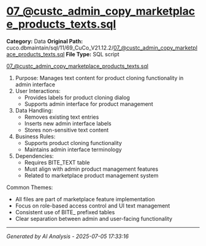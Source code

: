 # 07_@custc_admin_copy_marketplace_products_texts.sql

**Category:** Data
**Original Path:** cuco.dbmaintain/sql/11/69_CuCo_V21.12.2/07_@custc_admin_copy_marketplace_products_texts.sql
**File Type:** SQL script

07_@custc_admin_copy_marketplace_products_texts.sql
1. Purpose: Manages text content for product cloning functionality in admin interface
2. User Interactions:
   - Provides labels for product cloning dialog
   - Supports admin interface for product management
3. Data Handling:
   - Removes existing text entries
   - Inserts new admin interface labels
   - Stores non-sensitive text content
4. Business Rules:
   - Supports product cloning functionality
   - Maintains admin interface terminology
5. Dependencies:
   - Requires BITE_TEXT table
   - Must align with admin product management features
   - Related to marketplace product management system

Common Themes:
- All files are part of marketplace feature implementation
- Focus on role-based access control and UI text management
- Consistent use of BITE_ prefixed tables
- Clear separation between admin and user-facing functionality

---
*Generated by AI Analysis - 2025-07-05 17:33:16*
